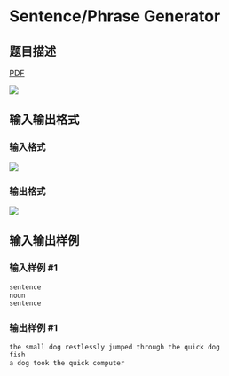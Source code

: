 # Sentence/Phrase Generator

## 题目描述

[problemUrl]: https://uva.onlinejudge.org/index.php?option=com_onlinejudge&Itemid=8&category=6&page=show_problem&problem=405

[PDF](https://uva.onlinejudge.org/external/4/p464.pdf)

![](https://cdn.luogu.com.cn/upload/vjudge_pic/UVA464/bc3e1a5226184e3b3381b5165207a3dd5ccb9300.png)

## 输入输出格式

### 输入格式

![](https://cdn.luogu.com.cn/upload/vjudge_pic/UVA464/235478e918763fb64c39a37a8ad7afde8c43c362.png)

### 输出格式

![](https://cdn.luogu.com.cn/upload/vjudge_pic/UVA464/ceb814a9d26d97fa40a88ee68172ee47ae1e2350.png)

## 输入输出样例

### 输入样例 #1

```cpp
sentence
noun
sentence
```


### 输出样例 #1

```cpp
the small dog restlessly jumped through the quick dog
fish
a dog took the quick computer
```


